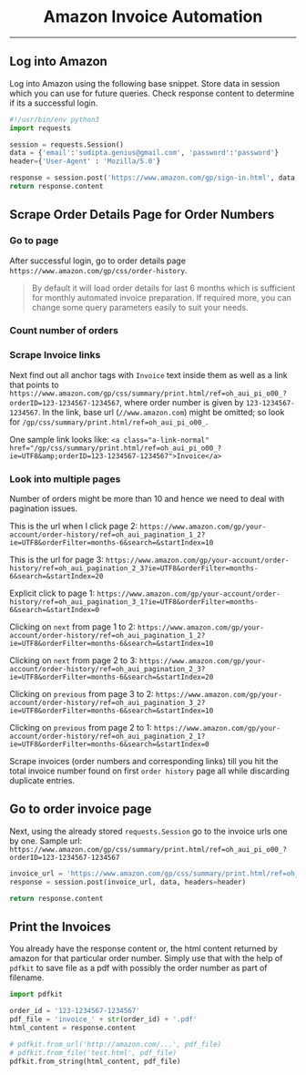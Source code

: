 <center><h1>Amazon Invoice Automation</h1></center>
<hr>

## Log into Amazon

Log into Amazon using the following base snippet. Store data in session which you can use for future queries. Check response content to determine if its a successful login.

``` Python
#!/usr/bin/env python3
import requests

session = requests.Session()
data = {'email':'sudipta.genius@gmail.com', 'password':'password'}
header={'User-Agent' : 'Mozilla/5.0'}

response = session.post('https://www.amazon.com/gp/sign-in.html', data, headers=header)
return response.content
```

## Scrape Order Details Page for Order Numbers

### Go to page
After successful login, go to order details page
`https://www.amazon.com/gp/css/order-history`.

> By default it will load order details for last 6 months which is sufficient for monthly automated invoice preparation. If required more, you can change some query parameters easily to suit your needs.

### Count number of orders

### Scrape Invoice links
Next find out all anchor tags with `Invoice` text inside them as well as a link that points to `https://www.amazon.com/gp/css/summary/print.html/ref=oh_aui_pi_o00_?orderID=123-1234567-1234567`, where order number is given by `123-1234567-1234567`. In the link, base url (`//www.amazon.com`) might be omitted; so look for `/gp/css/summary/print.html/ref=oh_aui_pi_o00_`.

One sample link looks like: `<a class="a-link-normal" href="/gp/css/summary/print.html/ref=oh_aui_pi_o00_?ie=UTF8&amp;orderID=123-1234567-1234567">Invoice</a>`

### Look into multiple pages
Number of orders might be more than 10 and hence we need to deal with pagination issues.

This is the url when I click page 2: `https://www.amazon.com/gp/your-account/order-history/ref=oh_aui_pagination_1_2?ie=UTF8&orderFilter=months-6&search=&startIndex=10`

This is the url for page 3: `https://www.amazon.com/gp/your-account/order-history/ref=oh_aui_pagination_2_3?ie=UTF8&orderFilter=months-6&search=&startIndex=20`

Explicit click to page 1: `https://www.amazon.com/gp/your-account/order-history/ref=oh_aui_pagination_3_1?ie=UTF8&orderFilter=months-6&search=&startIndex=0`

Clicking on `next` from page 1 to 2: `https://www.amazon.com/gp/your-account/order-history/ref=oh_aui_pagination_1_2?ie=UTF8&orderFilter=months-6&search=&startIndex=10`

Clicking on `next` from page 2 to 3: `https://www.amazon.com/gp/your-account/order-history/ref=oh_aui_pagination_2_3?ie=UTF8&orderFilter=months-6&search=&startIndex=20`

Clicking on `previous` from page 3 to 2: `https://www.amazon.com/gp/your-account/order-history/ref=oh_aui_pagination_3_2?ie=UTF8&orderFilter=months-6&search=&startIndex=10`

Clicking on `previous` from page 2 to 1: `https://www.amazon.com/gp/your-account/order-history/ref=oh_aui_pagination_2_1?ie=UTF8&orderFilter=months-6&search=&startIndex=0`

Scrape invoices (order numbers and corresponding links) till you hit the total invoice number found on first `order history` page all while discarding duplicate entries.

## Go to order invoice page
Next, using the already stored `requests.Session` go to the invoice urls one by one. Sample url: `https://www.amazon.com/gp/css/summary/print.html/ref=oh_aui_pi_o00_?orderID=123-1234567-1234567`

```python
invoice_url = 'https://www.amazon.com/gp/css/summary/print.html/ref=oh_aui_pi_o00_?orderID=123-1234567-1234567'
response = session.post(invoice_url, data, headers=header)

return response.content
```

## Print the Invoices

You already have the response content or, the html content returned by amazon for that particular order number. Simply use that with the help of `pdfkit` to save file as a pdf with possibly the order number as part of filename.

``` python
import pdfkit

order_id = '123-1234567-1234567'
pdf_file = 'invoice_' + str(order_id) + '.pdf'
html_content = response.content

# pdfkit.from_url('http://amazon.com/...', pdf_file)
# pdfkit.from_file('test.html', pdf_file)
pdfkit.from_string(html_content, pdf_file)
```
